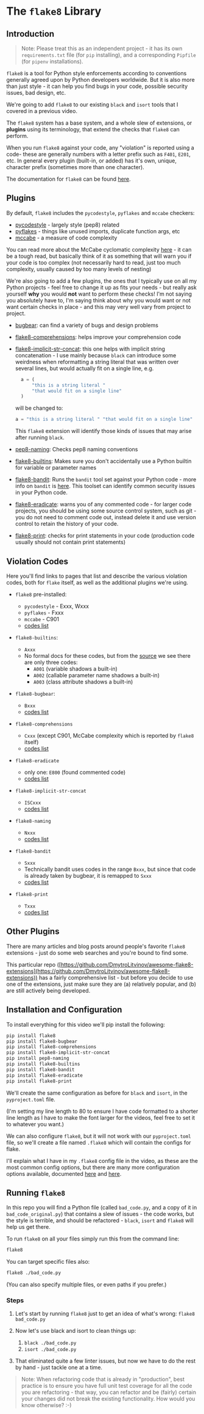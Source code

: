 # The `flake8` Library

## Introduction
> Note: Please treat this as an independent project - it has its own `requirements.txt` file (for `pip` installing), 
> and a corresponding `Pipfile` (for `pipenv` installations).

`flake8` is a tool for Python style enforcements according to conventions generally agreed upon by Python developers
worldwide. But it is also more than just style - it can help you find bugs in your code, possible security issues, bad
design, etc.

We're going to add `flake8` to our existing `black` and `isort` tools that I covered in a previous video.

The `flake8` system has a base system, and a whole slew of extensions, or **plugins** using its terminology, that 
extend the checks that `flake8` can perform.

When you run `flake8` against your code, any "violation" is reported using a code- these are generally numbers with 
a letter prefix such as `F401`, `E201`, etc. In general every plugin (built-in, or added) has it's own, unique, 
character prefix (sometimes more than one character). 

The documentation for `flake8` can be found [here](https://flake8.pycqa.org/en/latest/#).

## Plugins
By default, `flake8` includes the `pycodestyle`, `pyflakes` and `mccabe` checkers:
- [pycodestyle](https://pycodestyle.pycqa.org/en/latest/) - largely style (pep8) related
- [pyflakes](https://github.com/PyCQA/pyflakes) - things like unused imports, duplicate function args, etc
- [mccabe](https://github.com/pycqa/mccabe) - a measure of code complexity

You can read more about the McCabe cyclomatic complexity [here](https://en.wikipedia.org/wiki/Cyclomatic_complexity) - 
it can be a tough read, but basically think of it as something that will warn you if your code is too complex 
(not necessarily hard to read, just too much complexity, usually caused by too many levels of nesting)

We're also going to add a few plugins, the ones that I typically use on all my Python projects - feel free to change
it up as fits your needs - but really ask yourself **why** you would **not** want to perform these checks! I'm not
saying you absolutely have to, I'm saying think about why you would want or not want certain checks in place - and 
this may very well vary from project to project.


- [bugbear](https://github.com/PyCQA/flake8-bugbear): can find a variety of bugs and design problems
- [flake8-comprehensions](https://github.com/adamchainz/flake8-comprehensions): helps improve your comprehension code
- [flake8-implicit-str-concat](https://github.com/flake8-implicit-str-concat/flake8-implicit-str-concat): this one helps 
  with implicit string concatenation - I use mainly because `black` can introduce some weirdness when reformatting a
  string literal that was written over several lines, but would actually fit on a single line, e.g.
  ```python
    a = (
        "this is a string literal "
        "that would fit on a single line"
    )
    ```
    will be changed to:
    ```python
    a = "this is a string literal " "that would fit on a single line"
    ```
    This `flake8` extension will identify those kinds of issues that may arise after running `black`.

- [pep8-naming](https://github.com/PyCQA/pep8-naming): Checks pep8 naming conventions
- [flake8-builtins](https://pypi.org/project/flake8-builtins/): Makes sure you don't accidentally use a Python builtin 
  for variable or parameter names
- [flake8-bandit](https://github.com/tylerwince/flake8-bandit): Runs the `bandit` tool set against your Python 
  code - more info on `bandit` is [here](https://bandit.readthedocs.io/en/latest/). This toolset can identify common
  security issues in your Python code.
- [flake8-eradicate](https://github.com/wemake-services/flake8-eradicate): warns you of any commented code - for larger
  code projects, you should be using some source control system, such as git - you do not need to comment code out, 
  instead delete it and use version control to retain the history of your code.
- [flake8-print](https://github.com/jbkahn/flake8-print): checks for print statements in your code (production code
  usually should not contain print statements)

## Violation Codes
Here you'll find links to pages that list and describe the various violation codes, both for `flake` itself, as 
well as the additional plugins we're using.
- `flake8` pre-installed:
  - `pycodestyle` - Exxx, Wxxx
  - `pyflakes` - Fxxx
  - `mccabe` - C901
  - [codes list](https://www.flake8rules.com/) 

- `flake8-builtins`:
  - `Axxx`
  - No formal docs for these codes, but from the 
    [source](https://github.com/gforcada/flake8-builtins/blob/master/flake8_builtins.py) we see there are 
    only three codes:
    - `A001` (variable shadows a built-in)
    - `A002` (callable parameter name shadows a built-in)
    - `A003` (class attribute shadows a built-in)
- `flake8-bugbear`:
  - `Bxxx`
  - [codes list](https://github.com/PyCQA/flake8-bugbear)
- `flake8-comprehensions`
  - `Cxxx` (except C901, McCabe complexity which is reported by `flake8` itself)
  - [codes list](https://github.com/adamchainz/flake8-comprehensions)
- `flake8-eradicate`
  - only one: `E800` (found commented code)
  - [codes list](https://github.com/wemake-services/flake8-eradicate)
- `flake8-implicit-str-concat`
  - `ISCxxx`
  - [codes list](https://github.com/flake8-implicit-str-concat/flake8-implicit-str-concat)
- `flake8-naming`
  - `Nxxx`
  - [codes list](https://github.com/PyCQA/pep8-naming)
- `flake8-bandit`
  - `Sxxx`
  - Technically bandit uses codes in the range `Bxxx`, but since that code is already taken by bugbear, it is
    remapped to `Sxxx`
  - [codes list](https://bandit.readthedocs.io/en/latest/plugins/index.html#complete-test-plugin-listing)
- `flake8-print`
  - `Txxx`
  - [codes list](https://github.com/jbkahn/flake8-print)


## Other Plugins
There are many articles and blog posts around people's favorite `flake8` extensions - just do some web searches
and you're bound to find some.

This particular repo 
([https://github.com/DmytroLitvinov/awesome-flake8-extensions](https://github.com/DmytroLitvinov/awesome-flake8-extensions))
has a fairly comprehensive list - but before you decide to use one of the extensions, just make sure they are
(a) relatively popular, and (b) are still actively being developed.


## Installation and Configuration
To install everything for this video we'll pip install the following:
```bash
pip install flake8
pip install flake8-bugbear
pip install flake8-comprehensions
pip install flake8-implicit-str-concat
pip install pep8-naming
pip install flake8-builtins
pip install flake8-bandit
pip install flake8-eradicate
pip install flake8-print
```

We'll create the same configuration as before for `black` and `isort`, in the `pyproject.toml` file.

(I'm setting my line length to 80 to ensure I have code formatted to a shorter line length as I have to make the font
larger for the videos, feel free to set it to whatever you want.)


We can also configure `flake8`, but it will not work with our `pyproject.toml` file, so we'll create a file 
named `.flake8` which will contain the configs for flake.

I'll explain what I have in my `.flake8` config file in the video, as these are the most common config options, but 
there are many more configuration options available, 
documented [here](https://flake8.pycqa.org/en/latest/user/configuration.html) and 
[here](https://flake8.pycqa.org/en/latest/user/options.html#options-list).


## Running `flake8`
In this repo you will find a Python file (called `bad_code.py`, and a copy of it in `bad_code_original.py`) that 
contains a slew of issues - the code works, but the style is terrible, and should be refactored - `black`, `isort` 
and `flake8` will help us get there.

To run `flake8` on all your files simply run this from the command line:
```bash
flake8 
```

You can target specific files also:
```bash
flake8 ./bad_code.py
```

(You can also specify multiple files, or even paths if you prefer.)


### Steps

1. Let's start by running `flake8` just to get an idea of what's wrong: `flake8 bad_code.py`
2. Now let's use black and isort to clean things up:
    1. `black ./bad_code.py`
    2. `isort ./bad_code.py`

3. That eliminated quite a few linter issues, but now we have to do the rest by hand - just tackle one at a time.

> Note: When refactoring code that is already in "production", best practice is to ensure you have full unit 
> test coverage for all the code you are refactoring - that way, you can refactor and be (fairly) certain your changes
> did not break the existing functionality. How would you know otherwise? :-)
